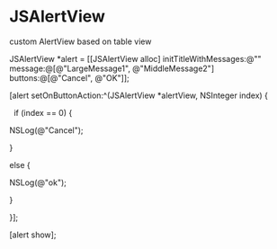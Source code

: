 # JSAlertView
 custom AlertView based on table view
 
 
 JSAlertView *alert = [[JSAlertView alloc] initTitleWithMessages:@"" message:@[@"LargeMessage1", @"MiddleMessage2"] buttons:@[@"Cancel", @"OK"]];</p>

 [alert setOnButtonAction:^(JSAlertView *alertView, NSInteger index) {</p>
   if (index == 0) {</p>
      NSLog(@"Cancel");</p>
    }</p>
    else {</p>
      NSLog(@"ok");</p>
    }</p>
 }];</p>
 </p>
 [alert show];
